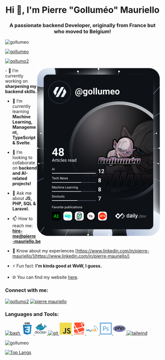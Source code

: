 <h1 align="center">Hi 👋, I'm Pierre "Golluméo" Mauriello</h1>
<h3 align="center">A passionate backend Developer, originally from France but who moved to Belgium!</h3>

<p align="left"> <img src="https://komarev.com/ghpvc/?username=gollumeo&label=Profile%20views&color=0e75b6&style=flat" alt="gollumeo" /> </p>

<p align="left"> <a href="https://github.com/ryo-ma/github-profile-trophy"><img src="https://github-profile-trophy.vercel.app/?username=gollumeo" alt="gollumeo" /></a> </p>

<p align="left"> <a href="https://twitter.com/gollumo2" target="blank"><img src="https://img.shields.io/twitter/follow/gollumo2?logo=twitter&style=for-the-badge" alt="gollumo2" /></a> </p>

<a href="https://app.daily.dev/gollumeo"><img align="right" src="./devcard.svg" width="400" alt="Pierre 'Golluméo' Mauriello's Dev Card"/></a>- 🔭 I’m currently working on **sharpening my backend skills.**

- 🌱 I’m currently learning **Machine Learning, Management, TypeScript & Svelte**.

- 👯 I’m looking to collaborate on **backend and AI-related projects!**

- 💬 Ask me about **JS, PHP, SQL & Laravel.**

- 📫 How to reach me: **<a href='mailto:hire-me@pierre-mauriello.be'>hire-me@pierre-mauriello.be</a>**

- 📄 Know about my experiences [https://www.linkedin.com/in/pierre-mauriello/](https://www.linkedin.com/in/pierre-mauriello/)

- ⚡ Fun fact: **I'm kinda good at WoW, I guess.**

- 🌐 You can find my website [here](https://pierre-mauriello.be). 

<h3 align="left">Connect with me:</h3>
<p align="left">
<a href="https://twitter.com/gollumo2" target="blank"><img align="center" src="https://raw.githubusercontent.com/rahuldkjain/github-profile-readme-generator/master/src/images/icons/Social/twitter.svg" alt="gollumo2" height="30" width="40" /></a>
<a href="https://linkedin.com/in/pierre mauriello" target="blank"><img align="center" src="https://raw.githubusercontent.com/rahuldkjain/github-profile-readme-generator/master/src/images/icons/Social/linked-in-alt.svg" alt="pierre mauriello" height="30" width="40" /></a>
</p>

<h3 align="left">Languages and Tools:</h3>
<p align="left"> <a href="https://www.gnu.org/software/bash/" target="_blank" rel="noreferrer"> <img src="https://www.vectorlogo.zone/logos/gnu_bash/gnu_bash-icon.svg" alt="bash" width="40" height="40"/> </a> <a href="https://www.w3schools.com/css/" target="_blank" rel="noreferrer"> <img src="https://raw.githubusercontent.com/devicons/devicon/master/icons/css3/css3-original-wordmark.svg" alt="css3" width="40" height="40"/> </a> <a href="https://www.docker.com/" target="_blank" rel="noreferrer"> <img src="https://raw.githubusercontent.com/devicons/devicon/master/icons/docker/docker-original-wordmark.svg" alt="docker" width="40" height="40"/> </a> <a href="https://git-scm.com/" target="_blank" rel="noreferrer"> <img src="https://www.vectorlogo.zone/logos/git-scm/git-scm-icon.svg" alt="git" width="40" height="40"/> </a> <a href="https://developer.mozilla.org/en-US/docs/Web/JavaScript" target="_blank" rel="noreferrer"> <img src="https://raw.githubusercontent.com/devicons/devicon/master/icons/javascript/javascript-original.svg" alt="javascript" width="40" height="40"/> </a> <a href="https://laravel.com/" target="_blank" rel="noreferrer"> <img src="https://raw.githubusercontent.com/devicons/devicon/master/icons/laravel/laravel-plain-wordmark.svg" alt="laravel" width="40" height="40"/> </a> <a href="https://www.mysql.com/" target="_blank" rel="noreferrer"> <img src="https://raw.githubusercontent.com/devicons/devicon/master/icons/mysql/mysql-original-wordmark.svg" alt="mysql" width="40" height="40"/> </a> <a href="https://www.photoshop.com/en" target="_blank" rel="noreferrer"> <img src="https://raw.githubusercontent.com/devicons/devicon/master/icons/photoshop/photoshop-line.svg" alt="photoshop" width="40" height="40"/> </a> <a href="https://www.php.net" target="_blank" rel="noreferrer"> <img src="https://raw.githubusercontent.com/devicons/devicon/master/icons/php/php-original.svg" alt="php" width="40" height="40"/> </a> <a href="https://tailwindcss.com/" target="_blank" rel="noreferrer"> <img src="https://www.vectorlogo.zone/logos/tailwindcss/tailwindcss-icon.svg" alt="tailwind" width="40" height="40"/> </a> </p>

<p><img align="center" src="https://github-readme-streak-stats.herokuapp.com/?user=gollumeo&" alt="gollumeo" /></p>

[![Top Langs](https://github-readme-stats.vercel.app/api/top-langs/?username=gollumeo&layout=compact)](https://github.com/anuraghazra/github-readme-stats)
